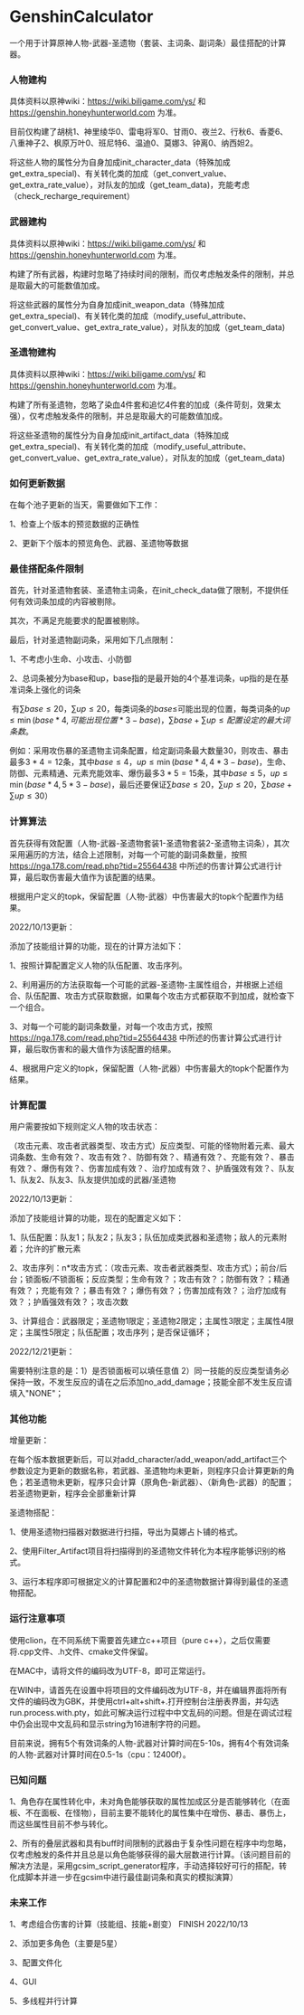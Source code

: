 # GenshinCalculator
一个用于计算原神人物-武器-圣遗物（套装、主词条、副词条）最佳搭配的计算器。

### 人物建构

具体资料以原神wiki：https://wiki.biligame.com/ys/ 和 https://genshin.honeyhunterworld.com 为准。

目前仅构建了胡桃1、神里绫华0、雷电将军0、甘雨0、夜兰2、行秋6、香菱6、八重神子2、枫原万叶0、班尼特6、温迪0、莫娜3、钟离0、纳西妲2。

将这些人物的属性分为自身加成init_character_data（特殊加成get_extra_special)、有关转化类的加成（get_convert_value、get_extra_rate_value），对队友的加成（get_team_data)，充能考虑（check_recharge_requirement）

### 武器建构

具体资料以原神wiki：https://wiki.biligame.com/ys/ 和 https://genshin.honeyhunterworld.com 为准。

构建了所有武器，构建时忽略了持续时间的限制，而仅考虑触发条件的限制，并总是取最大的可能数值加成。

将这些武器的属性分为自身加成init_weapon_data（特殊加成get_extra_special)、有关转化类的加成（modify_useful_attribute、get_convert_value、get_extra_rate_value），对队友的加成（get_team_data)

### 圣遗物建构

具体资料以原神wiki：https://wiki.biligame.com/ys/ 和 https://genshin.honeyhunterworld.com 为准。

构建了所有圣遗物，忽略了染血4件套和追忆4件套的加成（条件苛刻，效果太强），仅考虑触发条件的限制，并总是取最大的可能数值加成。

将这些圣遗物的属性分为自身加成init_artifact_data（特殊加成get_extra_special)、有关转化类的加成（modify_useful_attribute、get_convert_value、get_extra_rate_value），对队友的加成（get_team_data)

### 如何更新数据

在每个池子更新的当天，需要做如下工作：

1、检查上个版本的预览数据的正确性

2、更新下个版本的预览角色、武器、圣遗物等数据

### 最佳搭配条件限制

首先，针对圣遗物套装、圣遗物主词条，在init_check_data做了限制，不提供任何有效词条加成的内容被剔除。

其次，不满足充能要求的配置被剔除。

最后，针对圣遗物副词条，采用如下几点限制：

1、不考虑小生命、小攻击、小防御

2、总词条被分为base和up，base指的是最开始的4个基准词条，up指的是在基准词条上强化的词条

​	  有$\sum base\le 20$，$\sum up\le 20$，每类词条的$base\le$可能出现的位置，每类词条的$up\le \min(base*4,可能出现位置*3-base)$，$\sum base+\sum up\le 配置设定的最大词条数$。

​	  例如：采用攻伤暴的圣遗物主词条配置，给定副词条最大数量30，则攻击、暴击最多$3*4=12$条，其中$base\le 4$，$up\le \min(base*4,4*3-base)$，生命、防御、元素精通、元素充能效率、爆伤最多$3*5=15$条，其中$base\le 5$，$up\le \min(base*4,5*3-base)$，最后还要保证$\sum base\le 20$，$\sum up\le 20$，$\sum base+\sum up\le 30$）

### 计算算法

首先获得有效配置（人物-武器-圣遗物套装1-圣遗物套装2-圣遗物主词条），其次采用遍历的方法，结合上述限制，对每一个可能的副词条数量，按照 https://nga.178.com/read.php?tid=25564438 中所述的伤害计算公式进行计算，最后取伤害最大值作为该配置的结果。

根据用户定义的topk，保留配置（人物-武器）中伤害最大的topk个配置作为结果。

2022/10/13更新：

添加了技能组计算的功能，现在的计算方法如下：

1、按照计算配置定义人物的队伍配置、攻击序列。

2、利用遍历的方法获取每一个可能的武器-圣遗物-主属性组合，并根据上述组合、队伍配置、攻击方式获取数据，如果每个攻击方式都获取不到加成，就检查下一个组合。

3、对每一个可能的副词条数量，对每一个攻击方式，按照 https://nga.178.com/read.php?tid=25564438 中所述的伤害计算公式进行计算，最后取伤害和的最大值作为该配置的结果。

4、根据用户定义的topk，保留配置（人物-武器）中伤害最大的topk个配置作为结果。

### 计算配置

用户需要按如下规则定义人物的攻击状态：

（攻击元素、攻击者武器类型、攻击方式）反应类型、可能的怪物附着元素、最大词条数、生命有效？、攻击有效？、防御有效？、精通有效？、充能有效？、暴击有效？、爆伤有效？、伤害加成有效？、治疗加成有效？、护盾强效有效？、队友1、队友2、队友3、队友提供加成的武器/圣遗物

2022/10/13更新：

添加了技能组计算的功能，现在的配置定义如下：

1、队伍配置：队友1；队友2；队友3；队伍加成类武器和圣遗物；敌人的元素附着；允许的扩散元素

2、攻击序列：n*攻击方式：（攻击元素、攻击者武器类型、攻击方式）；前台/后台；锁面板/不锁面板；反应类型；生命有效？；攻击有效？；防御有效？；精通有效？；充能有效？；暴击有效？；爆伤有效？；伤害加成有效？；治疗加成有效？；护盾强效有效？；攻击次数

3、计算组合：武器限定；圣遗物1限定；圣遗物2限定；主属性3限定；主属性4限定；主属性5限定；队伍配置；攻击序列；是否保证循环；

2022/12/21更新：

需要特别注意的是：1）是否锁面板可以填任意值 2）同一技能的反应类型请务必保持一致，不发生反应的请在之后添加no_add_damage；技能全部不发生反应请填入"NONE"；

### 其他功能

增量更新：

在每个版本数据更新后，可以对add_character/add_weapon/add_artifact三个参数设定为更新的数据名称，若武器、圣遗物均未更新，则程序只会计算更新的角色；若圣遗物未更新，程序只会计算（原角色-新武器）、（新角色-武器）的配置；若圣遗物更新，程序会全部重新计算

圣遗物搭配：

1、使用圣遗物扫描器对数据进行扫描，导出为莫娜占卜铺的格式。

2、使用Filter_Artifact项目将扫描得到的圣遗物文件转化为本程序能够识别的格式。

3、运行本程序即可根据定义的计算配置和2中的圣遗物数据计算得到最佳的圣遗物搭配。

### 运行注意事项

使用clion，在不同系统下需要首先建立c++项目（pure c++），之后仅需要将.cpp文件、.h文件、cmake文件保留。

在MAC中，请将文件的编码改为UTF-8，即可正常运行。

在WIN中，请首先在设置中将项目的文件编码改为UTF-8，并在编辑界面将所有文件的编码改为GBK，并使用ctrl+alt+shift+.打开控制台注册表界面，并勾选run.process.with.pty，如此可解决运行过程中中文乱码的问题。但是在调试过程中仍会出现中文乱码和显示string为16进制字符的问题。

目前来说，拥有5个有效词条的人物-武器对计算时间在5-10s，拥有4个有效词条的人物-武器对计算时间在0.5-1s（cpu：12400f）。

### 已知问题

1、角色存在属性转化中，未对角色能够获取的属性加成区分是否能够转化（在面板、不在面板、在怪物），目前主要不能转化的属性集中在增伤、暴击、暴伤上，而这些属性目前不参与转化。

2、所有的叠层武器和具有buff时间限制的武器由于复杂性问题在程序中均忽略，仅考虑触发的条件并且总是以角色能够获得的最大层数进行计算。（该问题目前的解决方法是，采用gcsim_script_generator程序，手动选择较好可行的搭配，转化成脚本并进一步在gcsim中进行最佳副词条和真实的模拟演算）

### 未来工作

1、考虑组合伤害的计算（技能组、技能+剧变） FINISH 2022/10/13

2、添加更多角色（主要是5星）

3、配置文件化

4、GUI

5、多线程并行计算